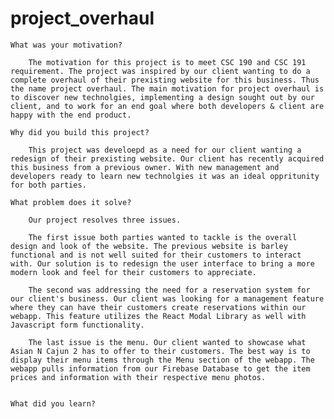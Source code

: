 # project_overhaul


    What was your motivation?

        The motivation for this project is to meet CSC 190 and CSC 191 requirement. The project was inspired by our client wanting to do a complete overhaul of their prexisting website for this business. Thus the name project overhaul. The main motivation for project overhaul is to discover new technolgies, implementing a design sought out by our client, and to work for an end goal where both developers & client are happy with the end product. 

    Why did you build this project?

        This project was develoepd as a need for our client wanting a redesign of their prexisting website. Our client has recently acquired this business from a previous owner. With new management and developers ready to learn new technolgies it was an ideal oppritunity for both parties. 

    What problem does it solve?

        Our project resolves three issues. 
        
        The first issue both parties wanted to tackle is the overall design and look of the website. The previous website is barley functional and is not well suited for their customers to interact with. Our solution is to redesign the user interface to bring a more modern look and feel for their customers to appreciate. 

        The second was addressing the need for a reservation system for our client's business. Our client was looking for a management feature where they can have their customers create reservations within our webapp. This feature utilizes the React Modal Library as well with Javascript form functionality. 

        The last issue is the menu. Our client wanted to showcase what Asian N Cajun 2 has to offer to their customers. The best way is to display their menu items through the Menu section of the webapp. The webapp pulls information from our Firebase Database to get the item prices and information with their respective menu photos. 


    What did you learn?
